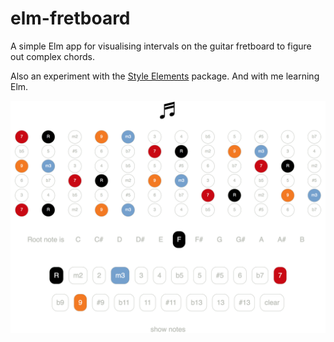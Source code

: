 # elm-fretboard
A simple Elm app for visualising intervals on the guitar fretboard to figure out complex chords.

Also an experiment with the [Style Elements](http://package.elm-lang.org/packages/mdgriffith/style-elements/latest) package. And with me learning Elm.

![screenshot](https://raw.githubusercontent.com/dcbb/elm-fretboard/master/fret-screen.png)